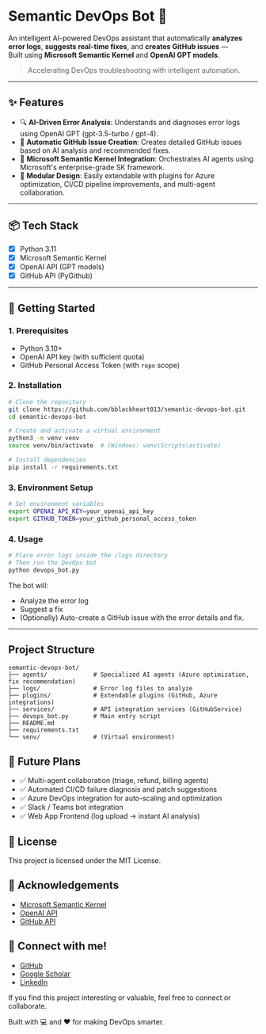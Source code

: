 # Semantic DevOps Bot 🚀

An intelligent AI-powered DevOps assistant that automatically **analyzes error logs**, **suggests real-time fixes**, and **creates GitHub issues** —  
Built using **Microsoft Semantic Kernel** and **OpenAI GPT models**.

> Accelerating DevOps troubleshooting with intelligent automation.

---

## ✨ Features

- 🔍 **AI-Driven Error Analysis**: Understands and diagnoses error logs using OpenAI GPT (gpt-3.5-turbo / gpt-4).
- 🚀 **Automatic GitHub Issue Creation**: Creates detailed GitHub issues based on AI analysis and recommended fixes.
- 🤖 **Microsoft Semantic Kernel Integration**: Orchestrates AI agents using Microsoft's enterprise-grade SK framework.
- 🔧 **Modular Design**: Easily extendable with plugins for Azure optimization, CI/CD pipeline improvements, and multi-agent collaboration.

---

## 📦 Tech Stack

- [x] Python 3.11
- [x] Microsoft Semantic Kernel
- [x] OpenAI API (GPT models)
- [x] GitHub API (PyGithub)

---

## 🚀 Getting Started

### 1. Prerequisites

- Python 3.10+
- OpenAI API key (with sufficient quota)
- GitHub Personal Access Token (with `repo` scope)

### 2. Installation

```bash
# Clone the repository
git clone https://github.com/bblackheart013/semantic-devops-bot.git
cd semantic-devops-bot

# Create and activate a virtual environment
python3 -m venv venv
source venv/bin/activate  # (Windows: venv\Scripts\activate)

# Install dependencies
pip install -r requirements.txt
```

### 3. Environment Setup

```bash
# Set environment variables
export OPENAI_API_KEY=your_openai_api_key
export GITHUB_TOKEN=your_github_personal_access_token
```

### 4. Usage

```bash
# Place error logs inside the /logs directory
# Then run the DevOps bot
python devops_bot.py
```

The bot will:
- Analyze the error log
- Suggest a fix
- (Optionally) Auto-create a GitHub issue with the error details and fix.

---

## Project Structure

```
semantic-devops-bot/
├── agents/             # Specialized AI agents (Azure optimization, fix recommendation)
├── logs/               # Error log files to analyze
├── plugins/            # Extendable plugins (GitHub, Azure integrations)
├── services/           # API integration services (GitHubService)
├── devops_bot.py       # Main entry script
├── README.md
├── requirements.txt
└── venv/               # (Virtual environment)
```

## 🎯 Future Plans

- ✅ Multi-agent collaboration (triage, refund, billing agents)
- ✅ Automated CI/CD failure diagnosis and patch suggestions
- ✅ Azure DevOps integration for auto-scaling and optimization
- ✅ Slack / Teams bot integration
- ✅ Web App Frontend (log upload → instant AI analysis)

## 📜 License

This project is licensed under the MIT License.

## 🙏 Acknowledgements

- [Microsoft Semantic Kernel](https://github.com/microsoft/semantic-kernel)
- [OpenAI API](https://platform.openai.com/docs/api-reference)
- [GitHub API](https://docs.github.com/en/rest)

## 📣 Connect with me!

- [GitHub](https://github.com/bblackheart013)
- [Google Scholar](https://scholar.google.com/citations?user=o1hrV0kAAAAJ&hl=en)
- [LinkedIn](https://www.linkedin.com/in/mohd-sarfaraz-f-8bb52922a) <!-- Replace with your actual LinkedIn URL -->

If you find this project interesting or valuable, feel free to connect or collaborate.

Built with 💻 and ❤️ for making DevOps smarter.
